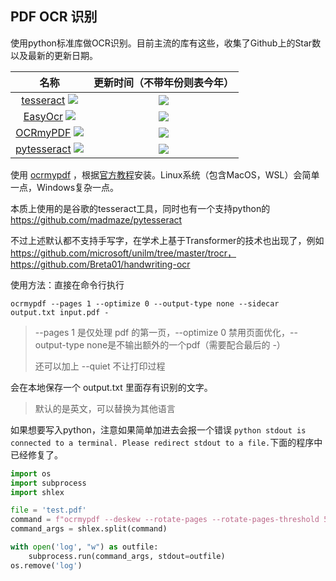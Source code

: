## PDF OCR 识别

使用python标准库做OCR识别。目前主流的库有这些，收集了Github上的Star数以及最新的更新日期。

|                             名称                             |                 更新时间（不带年份则表今年）                 |
| :----------------------------------------------------------: | :----------------------------------------------------------: |
| [tesseract](https://github.com/tesseract-ocr/tesseract) ![](https://img.shields.io/github/stars/tesseract-ocr/tesseract?style=social) | ![](https://img.shields.io/github/last-commit/tesseract-ocr/tesseract) |
| [EasyOcr](https://github.com/JaidedAI/EasyOCR) ![](https://img.shields.io/github/stars/JaidedAI/EasyOCR?style=social) | ![](https://img.shields.io/github/last-commit/JaidedAI/EasyOCR) |
| [OCRmyPDF](https://github.com/ocrmypdf/OCRmyPDF) ![](https://img.shields.io/github/stars/ocrmypdf/OCRmyPDF?style=social) | ![](https://img.shields.io/github/last-commit/ocrmypdf/OCRmyPDF) |
| [pytesseract](https://github.com/madmaze/pytesseract) ![](https://img.shields.io/github/stars/madmaze/pytesseract?style=social) | ![](https://img.shields.io/github/last-commit/madmaze/pytesseract) |





使用 [ocrmypdf](https://ocrmypdf.readthedocs.io/en/latest/cookbook.html) ，根据[官方教程](https://ocrmypdf.readthedocs.io/en/latest/installation.html)安装。Linux系统（包含MacOS，WSL）会简单一点，Windows复杂一点。

本质上使用的是谷歌的tesseract工具，同时也有一个支持python的 https://github.com/madmaze/pytesseract

不过上述默认都不支持手写字，在学术上基于Transformer的技术也出现了，例如 https://github.com/microsoft/unilm/tree/master/trocr，https://github.com/Breta01/handwriting-ocr

使用方法：直接在命令行执行

```shell
ocrmypdf --pages 1 --optimize 0 --output-type none --sidecar output.txt input.pdf -
```

> --pages 1 是仅处理 pdf 的第一页，--optimize 0 禁用页面优化，--output-type none是不输出额外的一个pdf（需要配合最后的 -）
>
> 还可以加上 --quiet 不让打印过程

会在本地保存一个 output.txt 里面存有识别的文字。

> 默认的是英文，可以替换为其他语言



如果想要写入python，注意如果简单加进去会报一个错误 `python stdout is connected to a terminal. Please redirect stdout to a file.`下面的程序中已经修复了。

```python
import os
import subprocess
import shlex

file = 'test.pdf'
command = f"ocrmypdf --deskew --rotate-pages --rotate-pages-threshold 5 --output-type none --sidecar ocr_output.txt {file} -"
command_args = shlex.split(command)

with open('log', "w") as outfile:
    subprocess.run(command_args, stdout=outfile)
os.remove('log')
```







